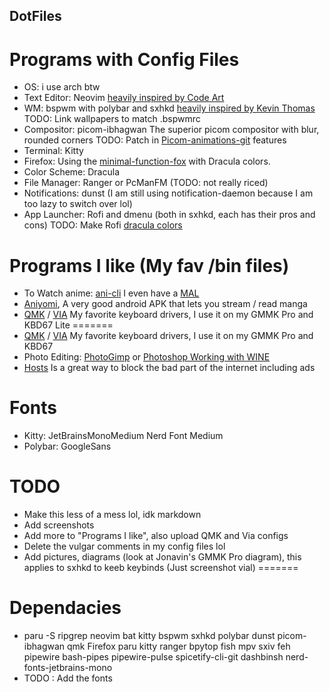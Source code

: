 
## DotFiles

# Programs with Config Files
* OS: i use arch btw
* Text Editor: Neovim [heavily inspired by Code Art](https://github.com/artart222/CodeArt)
* WM: bspwm with polybar and sxhkd [heavily inspired by Kevin Thomas](https://gitlab.com/KevinThomas0/dotfiles)
TODO: Link wallpapers to match .bspwmrc
* Compositor: picom-ibhagwan
The superior picom compositor with blur, rounded corners  TODO: Patch in [Picom-animations-git](https://aur.archlinux.org/packages/picom-animations-git) features
* Terminal: Kitty
* Firefox: Using the [minimal-function-fox](https://github.com/Sped32DJ/minimal-functional-fox) with Dracula colors.
* Color Scheme: Dracula
* File Manager: Ranger or PcManFM (TODO: not really riced)
* Notifications: dunst (I am still using notification-daemon because I am too lazy to switch over lol)
* App Launcher: Rofi and dmenu (both in sxhkd, each has their pros and cons)
TODO: Make Rofi [dracula colors](https://draculatheme.com/rofi)
# Programs I like (My fav /bin files)
* To Watch anime: [ani-cli](https://github.com/pystardust/ani-cli) I even have a [MAL](https://myanimelist.net/profile/Sped32DJ)
* [Aniyomi](https://github.com/jmir1/aniyomi), A very good android APK that lets you stream / read manga
* [QMK](https://github.com/qmk/qmk_firmware) / [VIA](https://github.com/the-via/firmware) My favorite keyboard drivers, I use it on my GMMK Pro and KBD67 Lite
=======
* [QMK](https://github.com/qmk/qmk_firmware) / [VIA](https://github.com/the-via/firmware) My favorite keyboard drivers, I use it on my GMMK Pro and KBD67
* Photo Editing: [PhotoGimp](https://github.com/Diolinux/PhotoGIMP) or [Photoshop Working with WINE](https://github.com/Gictorbit/photoshopCClinux)
* [Hosts](https://github.com/StevenBlack/hosts) Is a great way to block the bad part of the internet including ads
# Fonts
* Kitty: JetBrainsMonoMedium Nerd Font Medium
* Polybar: GoogleSans
# TODO
* Make this less of a mess lol, idk markdown
* Add screenshots
* Add more to "Programs I like", also upload QMK and Via configs
* Delete the vulgar comments in my config files lol
* Add pictures, diagrams (look at Jonavin's GMMK Pro diagram), this applies to sxhkd to keeb keybinds (Just screenshot vial)
=======
# Dependacies
* paru -S ripgrep neovim bat kitty bspwm sxhkd polybar dunst picom-ibhagwan qmk Firefox paru kitty ranger bpytop fish mpv sxiv feh pipewire bash-pipes pipewire-pulse spicetify-cli-git dashbinsh nerd-fonts-jetbrains-mono
* TODO : Add the fonts
